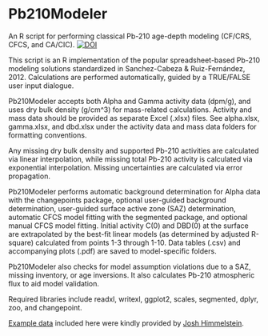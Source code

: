 # Pb210Modeler
An R script for performing classical Pb-210 age-depth modeling (CF/CRS, CFCS, and CA/CIC).
[![DOI](https://zenodo.org/badge/1058859255.svg)](https://doi.org/10.5281/zenodo.17155594)

This script is an R implementation of the popular spreadsheet-based Pb-210 modeling solutions standardized in Sanchez-Cabeza & Ruiz-Fernández, 2012. Calculations are performed automatically, guided by a TRUE/FALSE user input dialogue.

Pb210Modeler accepts both Alpha and Gamma activity data (dpm/g), and uses dry bulk density (g/cm^3) for mass-related calculations. Activity and mass data should be provided as separate Excel (.xlsx) files. See alpha.xlsx, gamma.xlsx, and dbd.xlsx under the activity data and mass data folders for formatting conventions.

Any missing dry bulk density and supported Pb-210 activities are calculated via linear interpolation, while missing total Pb-210 activity is calculated via exponential interpolation. Missing uncertainties are calculated via error propagation. 

Pb210Modeler performs automatic background determination for Alpha data with the changepoints package, optional user-guided background determination, user-guided surface active zone (SAZ) determination, automatic CFCS model fitting with the segmented package, and optional manual CFCS model fitting. Initial activity C(0) and DBD(0) at the surface are extrapolated by the best-fit linear models (as determined by adjusted R-square) calculated from points 1-3 through 1-10. Data tables (.csv) and accompanying plots (.pdf) are saved to model-specific folders.

Pb210Modeler also checks  for model assumption violations due to a SAZ, missing inventory, or age inversions. It also calculates Pb-210 atmospheric flux to aid model validation.

Required libraries include readxl, writexl, ggplot2, scales, segmented, dplyr, zoo, and changepoint.

[Example data](https://app.geosamples.org/sample/igsn/10.58052/IEJDH0002) included here were kindly provided by [Josh Himmelstein](https://github.com/joshimmel).
